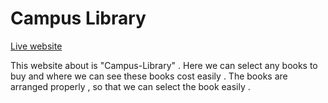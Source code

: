 # Campus Library

[Live website](https://pages.github.com/)

This website about is "Campus-Library" . Here we can select any books to buy and where we can see these books cost easily . The books are arranged properly , so that we can select the book easily . 
